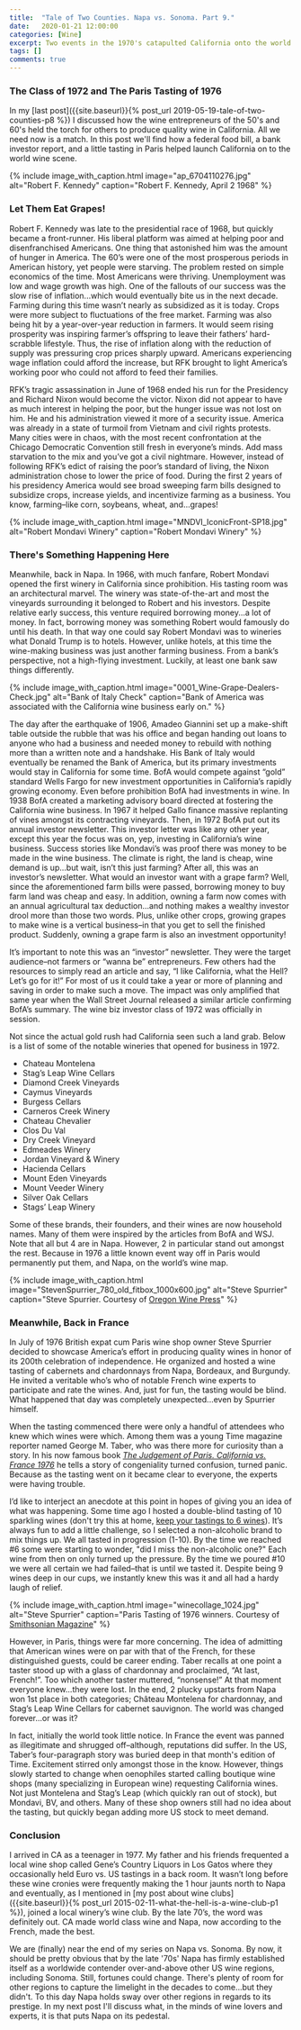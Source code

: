 ```yaml
---
title:  "Tale of Two Counties. Napa vs. Sonoma. Part 9."
date:   2020-01-21 12:00:00
categories: [Wine]
excerpt: Two events in the 1970's catapulted California onto the world wine scene
tags: []
comments: true
---
```


### The Class of 1972 and The Paris Tasting of 1976

In my [last post]({{site.baseurl}}{% post_url 2019-05-19-tale-of-two-counties-p8 %}) I discussed how the wine entrepreneurs of the 50's and 60's held the torch for others to produce quality wine in California. All we need now is a match. In this post we'll find how a federal food bill, a bank investor report, and a little tasting in Paris helped launch California on to the world wine scene.

{% include image_with_caption.html image="ap_6704110276.jpg" alt="Robert F. Kennedy" caption="Robert F. Kennedy, April 2 1968" %}

### Let Them Eat Grapes!

Robert F. Kennedy was late to the presidential race of 1968, but quickly became a front-runner. His liberal platform was aimed at helping poor and disenfranchised Americans. One thing that astonished him was the amount of hunger in America. The 60’s were one of the most prosperous periods in American history, yet people were starving. The problem rested on simple economics of the time. Most Americans were thriving. Unemployment was low and wage growth was high. One of the fallouts of our success was the slow rise of inflation...which would eventually bite us in the next decade. Farming during this time wasn’t nearly as subsidized as it is today. Crops were more subject to fluctuations of the free market. Farming was also being hit by a year-over-year reduction in farmers. It would seem rising prosperity was inspiring farmer’s offspring to leave their fathers’ hard-scrabble lifestyle. Thus, the rise of inflation along with the reduction of supply was pressuring crop prices sharply upward. Americans experiencing wage inflation could afford the increase, but RFK brought to light America’s working poor who could not afford to feed their families.

RFK’s tragic assassination in June of 1968 ended his run for the Presidency and Richard Nixon would become the victor. Nixon did not appear to have as much interest in helping the poor, but the hunger issue was not lost on him. He and his administration viewed it more of a security issue. America was already in a state of turmoil from Vietnam and civil rights protests. Many cities were in chaos, with the most recent confrontation at the Chicago Democratic Convention still fresh in everyone’s minds. Add mass starvation to the mix and you’ve got a civil nightmare. However, instead of following RFK’s edict of raising the poor’s standard of living, the Nixon administration chose to lower the price of food. During the first 2 years of his presidency America would see broad sweeping farm bills designed to subsidize crops, increase yields, and incentivize farming as a business. You know, farming–like corn, soybeans, wheat, and...grapes!

{% include image_with_caption.html image="MNDVI_IconicFront-SP18.jpg" alt="Robert Mondavi Winery" caption="Robert Mondavi Winery" %}

### There's Something Happening Here

Meanwhile, back in Napa. In 1966, with much fanfare, Robert Mondavi opened the first winery in California since prohibition. His tasting room was an architectural marvel. The winery was state-of-the-art and most the vineyards surrounding it belonged to Robert and his investors. Despite relative early success, this venture required borrowing money...a lot of money. In fact, borrowing money was something Robert would famously do until his death. In that way one could say Robert Mondavi was to wineries what Donald Trump is to hotels. However, unlike hotels, at this time the wine-making business was just another farming business. From a bank’s perspective, not a high-flying investment. Luckily, at least one bank saw things differently.

{% include image_with_caption.html image="0001_Wine-Grape-Dealers-Check.jpg" alt="Bank of Italy Check" caption="Bank of America was associated with the California wine business early on." %}

The day after the earthquake of 1906, Amadeo Giannini set up a make-shift table outside the rubble that was his office and began handing out loans to anyone who had a business and needed money to rebuild with nothing more than a written note and a handshake. His Bank of Italy would eventually be renamed the Bank of America, but its primary investments would stay in California for some time. BofA would compete against “gold” standard Wells Fargo for new investment opportunities in California’s rapidly growing economy. Even before prohibition BofA had investments in wine. In 1938 BofA created a marketing advisory board directed at fostering the California wine business. In 1967 it helped Gallo finance massive replanting of vines amongst its contracting vineyards. Then, in 1972 BofA put out its annual investor newsletter. This investor letter was like any other year, except this year the focus was on, yep, investing in California’s wine business. Success stories like Mondavi’s was proof there was money to be made in the wine business. The climate is right, the land is cheap, wine demand is up...but wait, isn’t this just farming? After all, this was an investor’s newsletter. What would an investor want with a grape farm? Well, since the aforementioned farm bills were passed, borrowing money to buy farm land was cheap and easy. In addition, owning a farm now comes with an annual agricultural tax deduction...and nothing makes a wealthy investor drool more than those two words. Plus, unlike other crops, growing grapes to make wine is a vertical business–in that you get to sell the finished product. Suddenly, owning a grape farm is also an investment opportunity!

It’s important to note this was an “investor” newsletter. They were the target audience–not farmers or “wanna be” entrepreneurs. Few others had the resources to simply read an article and say, “I like California, what the Hell? Let’s go for it!” For most of us it could take a year or more of planning and saving in order to make such a move. The impact was only amplified that same year when the Wall Street Journal released a similar article confirming BofA’s summary. The wine biz investor class of 1972 was officially in session.

Not since the actual gold rush had California seen such a land grab. Below is a list of some of the notable wineries that opened for business in 1972.

  * Chateau Montelena
  * Stag’s Leap Wine Cellars
  * Diamond Creek Vineyards
  * Caymus Vineyards
  * Burgess Cellars
  * Carneros Creek Winery
  * Chateau Chevalier
  * Clos Du Val
  * Dry Creek Vineyard
  * Edmeades Winery
  * Jordan Vineyard & Winery
  * Hacienda Cellars
  * Mount Eden Vineyards
  * Mount Veeder Winery
  * Silver Oak Cellars
  * Stags’ Leap Winery

Some of these brands, their founders, and their wines are now household names. Many of them were inspired by the articles from BofA and WSJ. Note that all but 4 are in Napa. However, 2 in particular stand out amongst the rest. Because in 1976 a little known event way off in Paris would permanently put them, and Napa, on the world’s wine map.

{% include image_with_caption.html image="StevenSpurrier_780_old_fitbox_1000x600.jpg" alt="Steve Spurrier" caption="Steve Spurrier. Courtesy of <a target='\_blank' href='https://www.oregonwinepress.com/'>Oregon Wine Press</a>" %}

### Meanwhile, Back in France

In July of 1976 British expat cum Paris wine shop owner Steve Spurrier decided to showcase America’s effort in producing quality wines in honor of its 200th celebration of independence. He organized and hosted a wine tasting of cabernets and chardonnays from Napa, Bordeaux, and Burgundy. He invited a veritable who’s who of notable French wine experts to participate and rate the wines. And, just for fun, the tasting would be blind. What happened that day was completely unexpected...even by Spurrier himself.

When the tasting commenced there were only a handful of attendees who knew which wines were which. Among them was a young Time magazine reporter named George M. Taber, who was there more for curiosity than a story. In his now famous book <a target='\_blank' href='https://www.amazon.com/Judgment-Paris-George-M-Taber/dp/0743297326/ref=sr_1_1?crid=2E2DK1938ZEVG&keywords=judgement+of+paris+george+taber&qid=1579729663&sprefix=judgement+of+par%2Caps%2C202&sr=8-1'>_The Judgement of Paris. California vs. France 1976_</a> he tells a story of congeniality turned confusion, turned panic. Because as the tasting went on it became clear to everyone, the experts were having trouble.

I’d like to interject an anecdote at this point in hopes of giving you an idea of what was happening. Some time ago I hosted a double-blind tasting of 10 sparkling wines (don't try this at home, <a href="https://ynotasting.com/how">keep your tastings to 6 wines</a>). It’s always fun to add a little challenge, so I selected a non-alcoholic brand to mix things up. We all tasted in progression (1-10). By the time we reached \#6 some were starting to wonder, "did I miss the non-alcoholic one?" Each wine from then on only turned up the pressure. By the time we poured \#10 we were all certain we had failed–that is until we tasted it. Despite being 9 wines deep in our cups, we instantly knew this was it and all had a hardy laugh of relief.

{% include image_with_caption.html image="winecollage_1024.jpg" alt="Steve Spurrier" caption="Paris Tasting of 1976 winners. Courtesy of <a target='\_blank' href='https://www.smithsonianmag.com/'>Smithsonian Magazine</a>" %}

However, in Paris, things were far more concerning. The idea of admitting that American wines were on par with that of the French, for these distinguished guests, could be career ending. Taber recalls at one point a taster stood up with a glass of chardonnay and proclaimed, “At last, French!”. Too which another taster muttered, “nonsense!” At that moment everyone knew...they were lost. In the end, 2 plucky upstarts from Napa won 1st place in both categories; Château Montelena for chardonnay, and Stag’s Leap Wine Cellars for cabernet sauvignon. The world was changed forever...or was it?

In fact, initially the world took little notice. In France the event was panned as illegitimate and shrugged off–although, reputations did suffer. In the US, Taber’s four-paragraph story was buried deep in that month's edition of Time. Excitement stirred only amongst those in the know. However, things slowly started to change when oenophiles started calling boutique wine shops (many specializing in European wine) requesting California wines. Not just Montelena and Stag’s Leap (which quickly ran out of stock), but Mondavi, BV, and others. Many of these shop owners still had no idea about the tasting, but quickly began adding more US stock to meet demand.

### Conclusion

I arrived in CA as a teenager in 1977. My father and his friends frequented a local wine shop called Gene’s Country Liquors in Los Gatos where they occasionally held Euro vs. US tastings in a back room. It wasn’t long before these wine cronies were frequently making the 1 hour jaunts north to Napa and eventually, as I mentioned in [my post about wine clubs]({{site.baseurl}}{% post_url 2015-02-11-what-the-hell-is-a-wine-club-p1 %}), joined a local winery’s wine club. By the late 70’s, the word was definitely out. CA made world class wine and Napa, now according to the French, made the best.

We are (finally) near the end of my series on Napa vs. Sonoma. By now, it should be pretty obvious that by the late '70s' Napa has firmly established itself as a worldwide contender over-and-above other US wine regions, including Sonoma. Still, fortunes could change. There's plenty of room for other regions to capture the limelight in the decades to come...but they didn't. To this day Napa holds sway over other regions in regards to its prestige. In my next post I'll discuss what, in the minds of wine lovers and experts, it is that puts Napa on its pedestal.
